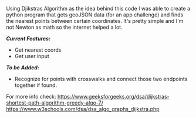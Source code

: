 Using Djikstras Algorithm as the idea behind this code I was able to create a python program that gets geoJSON data (for an app challenge) and finds the nearest points between certain coordinates. It's pretty simple and I'm not Newton as math so the internet helped a lot.

_**Current Features:**_
- Get nearest coords
- Get user input

_**To be Added:**_
- Recognize for points with crosswalks and connect those two endpoints together if found.

For more info check: 
https://www.geeksforgeeks.org/dsa/dijkstras-shortest-path-algorithm-greedy-algo-7/
https://www.w3schools.com/dsa/dsa_algo_graphs_dijkstra.php
